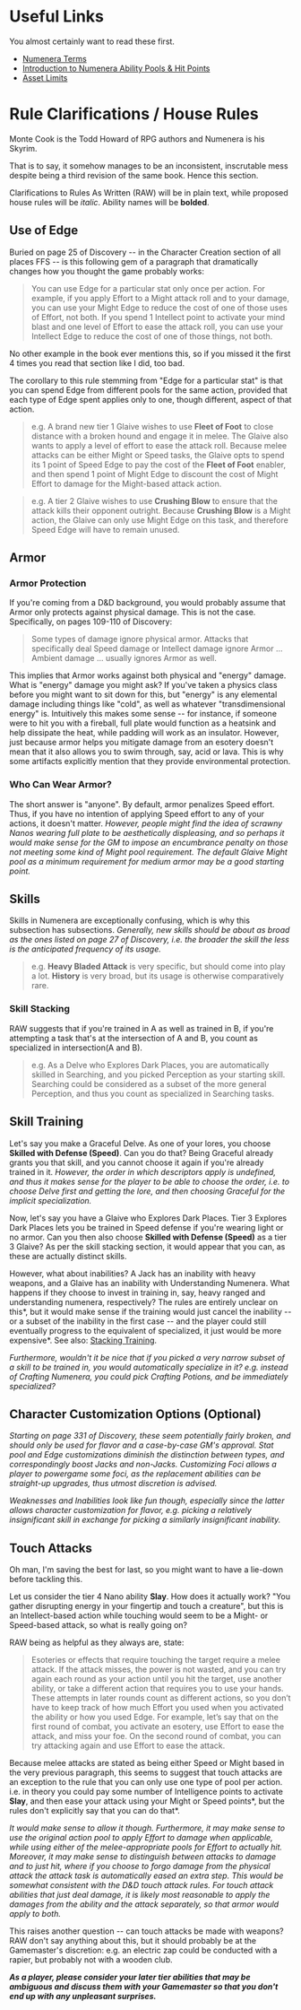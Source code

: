 # Useful Links

You almost certainly want to read these first.

* [Numenera Terms](https://www.reddit.com/r/numenera/wiki/terms)
* [Introduction to Numenera Ability Pools & Hit Points](https://www.reddit.com/r/numenera/comments/5ziagi/jacks_much_shorter_introduction_to_numenera/)
* [Asset Limits](https://www.montecookgames.com/beyond-the-book-asset-limits/)


# Rule Clarifications / House Rules

Monte Cook is the Todd Howard of RPG authors and Numenera is his Skyrim.

That is to say, it somehow manages to be an inconsistent, inscrutable mess despite being a third revision of the same book.  Hence this section.

Clarifications to Rules As Written (RAW) will be in plain text, while proposed house rules will be *italic*.  Ability names will be **bolded**.


## Use of Edge

Buried on page 25 of Discovery -- in the Character Creation section of all places FFS -- is this following gem of a paragraph that dramatically changes how you thought the game probably works:

> You can use Edge for a particular stat only once per action. For example, if you apply Effort to a Might attack roll and to your damage, you can use your Might Edge to reduce the cost of one of those uses of Effort, not both. If you spend 1 Intellect point to activate your mind blast and one level of Effort to ease the attack roll, you can use your Intellect Edge to reduce the cost of one of those things, not both.

No other example in the book ever mentions this, so if you missed it the first 4 times you read that section like I did, too bad.

The corollary to this rule stemming from "Edge for a particular stat" is that you can spend Edge from different pools for the same action, provided that each type of Edge spent applies only to one, though different, aspect of that action.

> e.g. A brand new tier 1 Glaive wishes to use **Fleet of Foot** to close distance with a broken hound and engage it in melee.  The Glaive also wants to apply a level of effort to ease the attack roll.  Because melee attacks can be either Might or Speed tasks, the Glaive opts to spend its 1 point of Speed Edge to pay the cost of the **Fleet of Foot** enabler, and then spend 1 point of Might Edge to discount the cost of Might Effort to damage for the Might-based attack action.

> e.g. A tier 2 Glaive wishes to use **Crushing Blow** to ensure that the attack kills their opponent outright.  Because **Crushing Blow** is a Might action, the Glaive can only use Might Edge on this task, and therefore Speed Edge will have to remain unused.


## Armor

### Armor Protection

If you're coming from a D&D background, you would probably assume that Armor only protects against physical damage.  This is not the case.  Specifically, on pages 109-110 of Discovery:

> Some types of damage ignore physical armor. Attacks that specifically deal Speed damage or Intellect damage ignore Armor ... Ambient damage ... usually ignores Armor as well.

This implies that Armor works against both physical and "energy" damage.  What is "energy" damage you might ask?  If you've taken a physics class before you might want to sit down for this, but "energy" is any elemental damage including things like "cold", as well as whatever "transdimensional energy" is.  Intuitively this makes some sense -- for instance, if someone were to hit you with a fireball, full plate would function as a heatsink and help dissipate the heat, while padding will work as an insulator.  However, just because armor helps you mitigate damage from an esotery doesn't mean that it also allows you to swim through, say, acid or lava.  This is why some artifacts explicitly mention that they provide environmental protection.


### Who Can Wear Armor?

The short answer is "anyone".  By default, armor penalizes Speed effort.  Thus, if you have no intention of applying Speed effort to any of your actions, it doesn't matter.  *However, people might find the idea of scrawny Nanos wearing full plate to be aesthetically displeasing, and so perhaps it would make sense for the GM to impose an encumbrance penalty on those not meeting some kind of Might pool requirement.  The default Glaive Might pool as a minimum requirement for medium armor may be a good starting point.*


## Skills

Skills in Numenera are exceptionally confusing, which is why this subsection has subsections.  *Generally, new skills should be about as broad as the ones listed on page 27 of Discovery, i.e. the broader the skill the less is the anticipated frequency of its usage.*

> e.g. **Heavy Bladed Attack** is very specific, but should come into play a lot.  **History** is very broad, but its usage is otherwise comparatively rare.


### Skill Stacking

RAW suggests that if you're trained in A as well as trained in B, if you're attempting a task that's at the intersection of A and B, you count as specialized in intersection(A and B).

> e.g. As a Delve who Explores Dark Places, you are automatically skilled in Searching, and you picked Perception as your starting skill.  Searching could be considered as a subset of the more general Perception, and thus you count as specialized in Searching tasks.


## Skill Training

Let's say you make a Graceful Delve.  As one of your lores, you choose **Skilled with Defense (Speed)**.  Can you do that?  Being Graceful already grants you that skill, and you cannot choose it again if you're already trained in it.  *However, the order in which descriptors apply is undefined, and thus it makes sense for the player to be able to choose the order, i.e. to choose Delve first and getting the lore, and then choosing Graceful for the implicit specialization.*

Now, let's say you have a Glaive who Explores Dark Places.  Tier 3 Explores Dark Places lets you be trained in Speed defense if you're wearing light or no armor.  Can you then also choose **Skilled with Defense (Speed)** as a tier 3 Glaive?  As per the skill stacking section, it would appear that you can, as these are actually distinct skills.

However, what about inabilities?  A Jack has an inability with heavy weapons, and a Glaive has an inability with Understanding Numenera.  What happens if they choose to invest in training in, say, heavy ranged and understanding numenera, respectively?  The rules are entirely unclear on this*, but it would make sense if the training would just cancel the inability -- or a subset of the inability in the first case -- and the player could still eventually progress to the equivalent of specialized, it just would be more expensive*.
See also: [Stacking Training](https://www.reddit.com/r/numenera/comments/aftgdq/inability_and_numenera_skills/ee1dk81/).

*Furthermore, wouldn't it be nice that if you picked a very narrow subset of a skill to be trained in, you would automatically specialize in it? e.g. instead of Crafting Numenera, you could pick Crafting Potions, and be immediately specialized?*

## Character Customization Options (Optional)

*Starting on page 331 of Discovery, these seem potentially fairly broken, and should only be used for flavor and a case-by-case GM's approval.  Stat pool and Edge customizations diminish the distinction between types, and correspondingly boost Jacks and non-Jacks. Customizing Foci allows a player to powergame some foci, as the replacement abilities can be straight-up upgrades, thus utmost discretion is advised.*

*Weaknesses and Inabilities look like fun though, especially since the latter allows character customization for flavor, e.g. picking a relatively insignificant skill in exchange for picking a similarly insignificant inability.*


## Touch Attacks

Oh man, I'm saving the best for last, so you might want to have a lie-down before tackling this.

Let us consider the tier 4 Nano ability **Slay**.  How does it actually work? "You gather disrupting energy in your fingertip and touch a creature", but this is an Intellect-based action while touching would seem to be a Might- or Speed-based attack, so what is really going on?

RAW being as helpful as they always are, state:

> Esoteries or effects that require touching the target require a melee attack. If the attack misses, the power is not wasted, and you can try again each round as your action until you hit the target, use another ability, or take a different action that requires you to use your hands. These attempts in later rounds count as different actions, so you don’t have to keep track of how much Effort you used when you activated the ability or how you used Edge. For example, let’s say that on the first round of combat, you activate an esotery, use Effort to ease the attack, and miss your foe. On the second round of combat, you can try attacking again and use Effort to ease the attack.

Because melee attacks are stated as being either Speed or Might based in the very previous paragraph, this seems to suggest that touch attacks are an exception to the rule that you can only use one type of pool per action. i.e. in theory you could pay some number of Intelligence points to activate **Slay**, and then ease your attack using your Might or Speed points*, but the rules don't explicitly say that you can do that*.

*It would make sense to allow it though.  Furthermore, it may make sense to use the original action pool to apply Effort to damage when applicable, while using either of the melee-appropriate pools for Effort to actually hit.*
*Moreover, it may make sense to distinguish between attacks to damage and to just hit, where if you choose to forgo damage from the physical attack the attack task is automatically eased an extra step.  This would be somewhat consistent with the D&D touch attack rules.  For touch attack abilities that just deal damage, it is likely most reasonable to apply the damages from the ability and the attack separately, so that armor would apply to both.*

This raises another question -- can touch attacks be made with weapons?  RAW don't say anything about this, but it should probably be at the Gamemaster's discretion:  e.g. an electric zap could be conducted with a rapier, but probably not with a wooden club.

***As a player, please consider your later tier abilities that may be ambiguous and discuss them with your Gamemaster so that you don't end up with any unpleasant surprises.***
